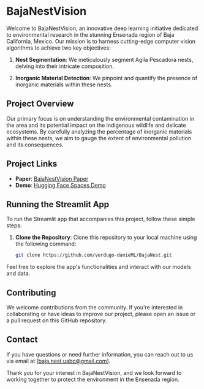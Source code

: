 # BajaNestVision 

Welcome to BajaNestVision, an innovative deep learning initiative dedicated to environmental research in the stunning Ensenada region of Baja California, Mexico. Our mission is to harness cutting-edge computer vision algorithms to achieve two key objectives:

1. **Nest Segmentation**: We meticulously segment Agila Pescadora nests, delving into their intricate composition.

2. **Inorganic Material Detection**: We pinpoint and quantify the presence of inorganic materials within these nests.

## Project Overview

Our primary focus is on understanding the environmental contamination in the area and its potential impact on the indigenous wildlife and delicate ecosystems. By carefully analyzing the percentage of inorganic materials within these nests, we aim to gauge the extent of environmental pollution and its consequences.

## Project Links

- **Paper**: [BajaNestVision Paper]()
- **Demo**: [Hugging Face Spaces Demo](https://huggingface.co/spaces/danie94-lml/1Baja-Nest-segmentation)

## Running the Streamlit App

To run the Streamlit app that accompanies this project, follow these simple steps:

1. **Clone the Repository**: Clone this repository to your local machine using the following command:

   ```bash
   git clone https://github.com/verdugo-danieML/BajaNest.git

Feel free to explore the app's functionalities and interact with our models and data.

## Contributing
We welcome contributions from the community. If you're interested in collaborating or have ideas to improve our project, please open an issue or a pull request on this GitHub repository.

## Contact
If you have questions or need further information, you can reach out to us via email at [baja.nest.uabc@gmail.com].

Thank you for your interest in BajaNestVision, and we look forward to working together to protect the environment in the Ensenada region.
